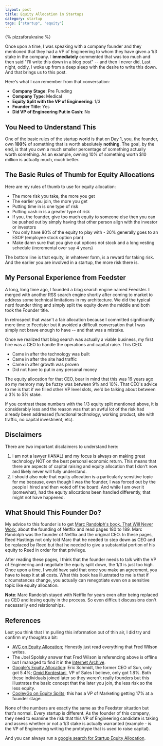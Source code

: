 ```yaml
---
layout: post
title: Equity Allocation in Startups
category: startup
tags: ["startup", "equity"]
---
```

{% pizzaforukraine  %}

Once upon a time, I was speaking with a company founder and they mentioned that they had a VP of Engineering to whom they have given a 1/3 stake in the company.  I **immediately** commented that was too much and then said "I'll write this down in a blog post" -- and then I never did.  Last night, oddly, I woke up from a deep sleep with the desire to write this down.  And that brings us to this post. 

Here's what I can remember from that conversation:

* **Company Stage**: Pre Funding
* **Company Type**: Medical
* **Equity Split with the VP of Engineering**: 1/3
* **Founder Title**: Yes
* **Did VP of Engineering Put in Cash**: No

## You Need to Understand This

One of the basic rules of the startup world is that on Day 1, you, the founder, own **100%** of something that is worth absolutely **nothing**.  The goal, by the end, is that you own a much smaller percentage of something actually worth something.  As an example, owning 10% of something worth $10 million is actually much, much better.

## The Basic Rules of Thumb for Equity Allocations

Here are my rules of thumb to use for equity allocation:

* The more risk you take, the more you get
* The earlier you join, the more you get
* Putting time in is one type of risk
* Putting cash in is a greater type of risk
* If you, the founder, give too much equity to someone else then you can be pushed out by simply having that other person align with the investor or investors
* You only have 80% of the equity to play with - 20% generally goes to an ESOP (employee stock option plan)
* Make damn sure that you give out options not stock and a long vesting schedule (incremental over say 4 years)

The bottom line is that equity, in whatever form, is a reward for taking risk.  And the earlier you are involved in a startup, the more risk there is.  

## My Personal Experience from Feedster

A long, long time ago, I founded a blog search engine named Feedster.  I merged with another RSS search engine shortly after coming to market to address some technical limitations in my architecture.  We did the typical nerd founder thing and simply split the equity down the middle and both took the Founder title.  

In retrospect that wasn't a fair allocation because I committed significantly more time to Feedster but it avoided a difficult conversation that I was simply not brave enough to have -- and that was a mistake.

Once we realized that blog search was actually a viable business, my first hire was a CEO to handle the operations and capital raise.  This CEO:

* Came in after the technology was built
* Came in after the site had traffic
* Came in after growth was proven 
* Did not have to put in any personal money 

The equity allocation for that CEO, bear in mind that this was 16 years ago so my memory may be fuzzy was between 9% and 10%.  That CEO's advice to me is that if we filled other VP level slots, we'd be talking about between a 3% to 5% stake.

If you contrast these numbers with the 1/3 equity split mentioned above, it is considerably less and the reason was that an awful lot of the risk had already been addressed (functional technology, working product, site with traffic, no capital investment, etc).

## Disclaimers

There are two important disclaimers to understand here:

1.  I am not a lawyer (IANAL) and my focus is always on making great technology NOT on the best personal economic return.  This means that there are aspects of capital raising and equity allocation that I don't now and likely never will fully understand.
2.  I should also note that equity allocation is a particularly sensitive topic for me because, even though I was the founder, I was forced out by the people I hired and then voted off the board.  And while I am over it (somewhat), had the equity allocations been handled differently, that might not have happened.

## What Should This Founder Do?

My advice to this founder is to get [Marc Randolph's book, That Will Never Work](https://www.amazon.com/That-Will-Never-Work-Netflix/dp/0316530204/), about the founding of Netflix and read pages 180 to 189.   Marc Randolph was the founder of Netflix and the original CEO.  In these pages, Reed Hastings not only told Marc that he needed to step down as CEO and be replaced by Reed but that he needed to give a substantial portion of his equity to Reed in order for that privilege.

After reading these pages, I think that the founder needs to talk with the VP of Engineering and negotiate the equity split down, the 1/3 is just too high.  Once upon a time, I would have said that once you make an agreement, you have to keep it at all costs.  What this book has illustrated to me is that if circumstances change, you actually can renegotiate even on a sensitive topic like equity allocation.

**Note**: Marc Randolph stayed with Netflix for years even after being replaced as CEO and losing equity in the process.  So even difficult discussions don't necessarily end relationships.

## References

Lest you think that I'm pulling this information out of thin air, I did try and confirm my thoughts a bit:

* [AVC on Equity Allocation](https://avc.com/2011/04/how-to-allocate-founder-and-employee-equity/); Honestly just read everything that Fred Wilson writes.
* The Joel Spolsky answer that Fred Wilson is referencing above is offline but I managed to find it in the [Internet Archive](https://web.archive.org/web/20110415170946/http://answers.onstartups.com/questions/6949/forming-a-new-software-startup-how-do-i-allocate-ownership-fairly/23326).
* [Google's Equity Allocation](https://www.slideshare.net/lebret/equity-split-in-startups): Eric Schmidt, the former CEO of Sun, only got 5.4%; [Omid Kordestani](https://en.wikipedia.org/wiki/Omid_Kordestani), VP of Sales I believe, only got 1.8%.  Both these individuals joined later so they weren't really founders but this illustrates the basic concept that the later you join, the less risk so the less equity.
* [CooleyGo on Equity Splits](https://www.cooleygo.com/how-to-allocate-stock-to-founders-early-team-members/); this has a VP of Marketing getting 17% at a founder stage.

None of the numbers are exactly the same as the Feedster situation but that's normal.  Every startup is different.  As the founder of this company, they need to examine the risk that this VP of Engineering candidate is taking and assess whether or not a 1/3 stake is actually warranted (example - is the VP of Engineering writing the prototype that is used to raise capital).

And you can always run a [google search for Startup Equity Allocation](https://www.google.com/search?q=startup+equity+allocation&oq=startup+equity+allocation&aqs=chrome..69i57j69i60.6023j0j4&sourceid=chrome&ie=UTF-8).

